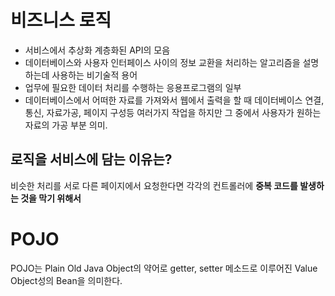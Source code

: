 # 비즈니스 로직
- 서비스에서 추상화 계층화된 API의 모음
- 데이터베이스와 사용자 인터페이스 사이의 정보 교환을 처리하는 알고리즘을 설명하는데 사용하는 비기술적 용어
- 업무에 필요한 데이터 처리를 수행하는 응용프로그램의 일부
- 데이터베이스에서 어떠한 자료를 가져와서 웹에서 출력을 할 때 데이터베이스 연결, 통신, 자료가공, 페이지 구성등 여러가지 작업을 하지만 그 중에서 사용자가 원하는 자료의 가공 부분 의미.

## 로직을 서비스에 담는 이유는?
비슷한 처리를 서로 다른 페이지에서 요청한다면
각각의 컨트롤러에 **중복 코드를 발생하는 것을 막기 위해서**

# POJO
POJO는 Plain Old Java Object의 약어로
getter, setter 메소드로 이루어진 Value Object성의 Bean을 의미한다.
